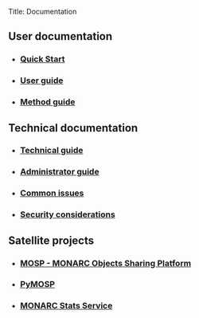Title: Documentation

## User documentation

* ### [Quick Start]({static}/documentation/quick-start) [<i class="fa fa-file-pdf-o" style="color:red" aria-hidden="true"></i>](/assets/files/guides/quick-start.pdf)

* ### [User guide]({static}/documentation/user-guide) [<i class="fa fa-file-pdf-o" style="color:red" aria-hidden="true"></i>](/assets/files/guides/user-guide.pdf)

* ### [Method guide]({static}/documentation/method-guide) [<i class="fa fa-file-pdf-o" style="color:red" aria-hidden="true"></i>](/assets/files/guides/method-guide.pdf)


## Technical documentation

* ### [Technical guide]({static}/documentation/technical-guide) [<i class="fa fa-file-pdf-o" style="color:red" aria-hidden="true"></i>](/assets/files/guides/technical-guide.pdf)

* ### [Administrator guide]({static}/documentation/administrator-guide) [<i class="fa fa-file-pdf-o" style="color:red" aria-hidden="true"></i>](/assets/files/guides/administrator-guide.pdf)

* ### [Common issues](/documentation/common-issues)

* ### [Security considerations](/documentation/security-considerations)


## Satellite projects

* ### [MOSP - MONARC Objects Sharing Platform]({static}/documentation/MOSP-documentation)

* ### [PyMOSP]({static}/documentation/PyMOSP-documentation)

* ### [MONARC Stats Service]({static}/documentation/stats-service)
